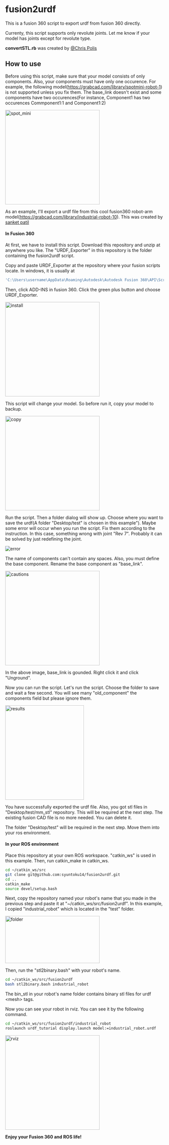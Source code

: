 # fusion2urdf

This is a fusion 360 script to export urdf from fusion 360 directly.

Currenty, this script supports only revolute joints. Let me know if your model has joints except for revolute type.

**convertSTL.rb** was created by [@Chris Polis](https://github.com/cmpolis/convertSTL#author)

## How to use

Before using this script, make sure that your model consists of only components. Also, your components must have only one occurence. For example, the following model(https://grabcad.com/library/spotmini-robot-1) is not supported unless you fix them. The base_link doesn't exist and some components have two occurences(For instance, Component1 has two occurences Commponent1:1 and Component1:2) 

<img src="https://github.com/syuntoku14/fusion2urdf/blob/images/spot_mini" alt="spot_mini" title="spot_mini" width="300" height="300">


As an example, I'll export a urdf file from this cool fusion360 robot-arm model(https://grabcad.com/library/industrial-robot-10).
This was created by [sanket patil](https://grabcad.com/sanket.patil-16)

#### In Fusion 360

At first, we have to install this script. Download this repository and unzip at anywhere you like. The "URDF_Exporter" in this repository is the folder containing the fusion2urdf script.

Copy and paste URDF_Exporter at the repository where your fusion scripts locate. In windows, it is usually at 

```bash
'C:\Users\username\AppData\Roaming\Autodesk\Autodesk Fusion 360\API\Scripts'
```

Then, click ADD-INS in fusion 360. Click the green plus button and choose URDF_Exporter. 

<img src="https://github.com/syuntoku14/fusion2urdf/blob/images/install_script.PNG" alt="install" title="install" width="300" height="300">

This script will change your model. So before run it, copy your model to backup.

<img src="https://github.com/syuntoku14/fusion2urdf/blob/images/copy.png" alt="copy" title="copy" width="300" height="300">

Run the script. Then a folder dialog will show up. Choose where you want to save the urdf(A folder "Desktop/test" is chosen in this example").
Maybe some error will occur when you run the script. Fix them according to the instruction. In this case, something wrong with joint "Rev 7". Probably it can be solved by just redefining the joint.

![error](https://github.com/syuntoku14/fusion2urdf/blob/images/error.png)

The name of components can't contain any spaces. Also, you must define the base component. Rename the base component as "base_link". 

<img src="https://github.com/syuntoku14/fusion2urdf/blob/images/cautions.PNG" alt="cautions" title="cautions" width="300" height="300">

In the above image, base_link is gounded. Right click it and click "Unground". 

Now you can run the script. Let's run the script. Choose the folder to save and wait a few second. You will see many "old_component" the components field but please ignore them. 

<img src="https://github.com/syuntoku14/fusion2urdf/blob/images/result.PNG" alt="results" title="results" width="250" height="300">

You have successfully exported the urdf file. Also, you got stl files in "Desktop/test/mm_stl" repository. This will be required at the next step. The existing fusion CAD file is no more needed. You can delete it. 

The folder "Desktop/test" will be required in the next step. Move them into your ros environment.


#### In your ROS environment

Place this repository at your own ROS workspace. "catkin_ws" is used in this example.
Then, run catkin_make in catkin_ws.

```bash
cd ~/catkin_ws/src
git clone git@github.com:syuntoku14/fusion2urdf.git
cd ..
catkin_make
source devel/setup.bash
```

Next, copy the repository named your robot's name that you made in the previous step and paste it at "~/catkin_ws/src/fusion2urdf". In this example, I copied "industrial_robot" which is located in the "test" folder.  

<img src="https://github.com/syuntoku14/fusion2urdf/blob/images/fusion2urdf.png" alt="folder" title="folder" width="300" height="150">

Then, run the "stl2binary.bash" with your robot's name. 

```bash
cd ~/catkin_ws/src/fusion2urdf
bash stl2binary.bash industrial_robot
```

The bin_stl in your robot's name folder contains binary stl files for urdf \<mesh\> tags.

Now you can see your robot in rviz. You can see it by the following command.

```bash
cd ~/catkin_ws/src/fusion2urdf/industrial_robot
roslaunch urdf_tutorial display.launch model:=industrial_robot.urdf
```

<img src="https://github.com/syuntoku14/fusion2urdf/blob/images/rviz_robot.png" alt="rviz" title="rviz" width="300" height="300">

**Enjoy your Fusion 360 and ROS life!**
